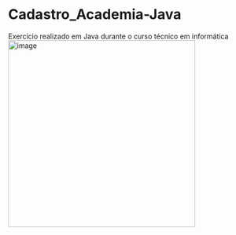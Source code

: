 # Cadastro_Academia-Java
Exercício realizado em Java durante o curso técnico em informática
<img width="380" alt="image" src="https://user-images.githubusercontent.com/88254161/154283149-cb98c72f-25b5-4cc1-a732-5011d532ebc7.png">
